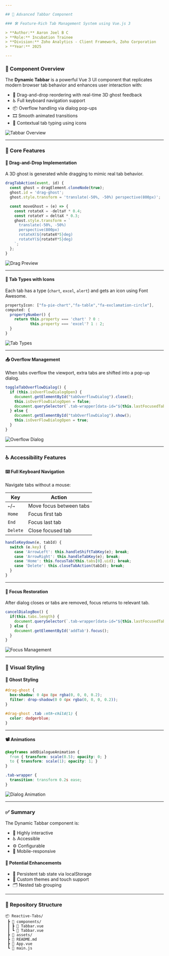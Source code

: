```yaml
---

## 🌟 Advanced Tabbar Component

### 🛠️ Feature-Rich Tab Management System using Vue.js 3

> **Author:** Aaron Joel B C
> **Role:** Incubation Trainee
> **Division:** Zoho Analytics - Client Framework, Zoho Corporation
> **Year:** 2025

---
```


### 📌 Component Overview

The **Dynamic Tabbar** is a powerful Vue 3 UI component that replicates modern browser tab behavior and enhances user interaction with:

* 🎯 Drag-and-drop reordering with real-time 3D ghost feedback
* ♿ Full keyboard navigation support
* 📦 Overflow handling via dialog pop-ups
* 🎞️ Smooth animated transitions
* 🧠 Contextual tab typing using icons

![Tabbar Overview](assets/tabbar_overview.png)

---

### 🧩 Core Features

#### 🚀 Drag-and-Drop Implementation

A 3D ghost is generated while dragging to mimic real tab behavior.

```js
dragTabAction(event, id) {
  const ghost = dragElement.cloneNode(true);
  ghost.id = 'drag-ghost';
  ghost.style.transform = 'translate(-50%, -50%) perspective(800px)';

  const moveGhost = (e) => {
    const rotateX = -deltaY * 0.4;
    const rotateY = deltaX * 0.3;
    ghost.style.transform = `
      translate(-50%, -50%)
      perspective(800px)
      rotateX(${rotateX*5}deg)
      rotateY(${rotateY*5}deg)
    `;
  };
}
```

![Drag Preview](assets/drag_preview.png)

---

#### 🧠 Tab Types with Icons

Each tab has a type (`chart`, `excel`, `alert`) and gets an icon using Font Awesome.

```js
propertyIcon: ["fa-pie-chart","fa-table","fa-exclamation-circle"],
computed: {
  propertyNumber() {
    return this.property === 'chart' ? 0 :
           this.property === 'excel'? 1 : 2;
  }
}
```

![Tab Types](assets/tab_types.png)

---

#### 📤 Overflow Management

When tabs overflow the viewport, extra tabs are shifted into a pop-up dialog.

```js
toggleTabOverflowDialog() {
  if (this.isOverFlowDialogOpen) {
    document.getElementById("tabOverflowDialog").close();
    this.isOverFlowDialogOpen = false;
    document.querySelector(`.tab-wrapper[data-id="${this.lastFocusedTabId}"]`).focus();
  } else {
    document.getElementById("tabOverflowDialog").show();
    this.isOverFlowDialogOpen = true;
  }
}
```

![Overflow Dialog](assets/overflow_dialog.png)

---

### ♿ Accessibility Features

#### ⌨️ Full Keyboard Navigation

Navigate tabs without a mouse:

| Key      | Action                  |
| -------- | ----------------------- |
| `←`/`→`  | Move focus between tabs |
| `Home`   | Focus first tab         |
| `End`    | Focus last tab          |
| `Delete` | Close focused tab       |

```js
handleKeydown(e, tabId) {
  switch (e.key) {
    case 'ArrowLeft': this.handleShiftTabKey(e); break;
    case 'ArrowRight': this.handleTabKey(e); break;
    case 'Home': this.focusTab(this.tabs[0].uid); break;
    case 'Delete': this.closeTabAction(tabId); break;
  }
}
```

---

#### 🎯 Focus Restoration

After dialog closes or tabs are removed, focus returns to relevant tab.

```js
cancelDialogBox() {
  if(this.tabs.length) {
    document.querySelector(`.tab-wrapper[data-id="${this.lastFocusedTabId}"]`).focus();
  } else {
    document.getElementById('addTab').focus();
  }
}
```

![Focus Management](assets/focus_management.png)

---

### 🎨 Visual Styling

#### 🌈 Ghost Styling

```css
#drag-ghost {
  box-shadow: 0 4px 8px rgba(0, 0, 0, 0.2);
  filter: drop-shadow(0 0 4px rgba(0, 0, 0, 0.2));
}

#drag-ghost .tab :nth-child(1) {
  color: dodgerblue;
}
```

---

#### 📽️ Animations

```css
@keyframes addDialogueAnimation {
  from { transform: scale(0.5); opacity: 0; }
  to { transform: scale(1); opacity: 1; }
}

.tab-wrapper {
  transition: transform 0.2s ease;
}
```

![Dialog Animation](assets/dialog_animation.png)

---

### ✅ Summary

The Dynamic Tabbar component is:

* 🎯 Highly interactive
* ♿ Accessible
* ⚙️ Configurable
* 📱 Mobile-responsive

#### 🔮 Potential Enhancements

* 💾 Persistent tab state via localStorage
* 🎨 Custom themes and touch support
* 🗂️ Nested tab grouping

---

### 📁 Repository Structure

```
📦 Reactive-Tabs/
 ┣ 📁 components/
 ┃ ┣ 📄 Tabbar.vue
 ┃ ┗ 📄 Tabbar.vue
 ┣ 📁 assets/
 ┣ 📄 README.md
 ┣ 📄 App.vue
 ┗ 📄 main.js
```
